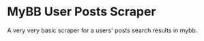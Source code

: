 MyBB User Posts Scraper
=======================

A very very basic scraper for a users' posts search results in mybb.
